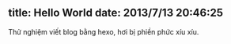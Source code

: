 title: Hello World
date: 2013/7/13 20:46:25
---
Thử nghiệm viết blog bằng hexo, hơi bị phiền phức xíu xíu. 

